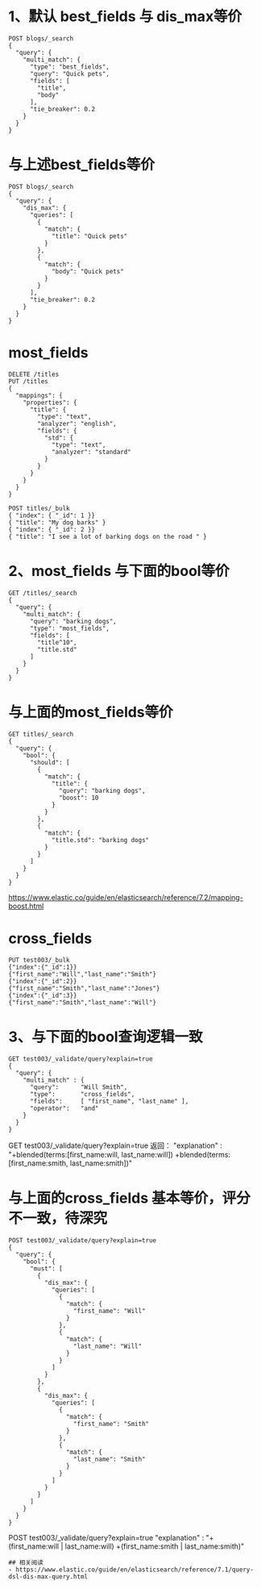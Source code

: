 # 1、默认 best_fields 与 dis_max等价
```
POST blogs/_search
{
  "query": {
    "multi_match": {
      "type": "best_fields",
      "query": "Quick pets",
      "fields": [
        "title",
        "body"
      ],
      "tie_breaker": 0.2
    }
  }
}
```
# 与上述best_fields等价
```
POST blogs/_search
{
  "query": {
    "dis_max": {
      "queries": [
        {
          "match": {
            "title": "Quick pets"
          }
        },
        {
          "match": {
            "body": "Quick pets"
          }
        }
      ],
      "tie_breaker": 0.2
    }
  }
}
```

# most_fields
```
DELETE /titles
PUT /titles
{
  "mappings": {
    "properties": {
      "title": {
        "type": "text",
        "analyzer": "english",
        "fields": {
          "std": {
            "type": "text",
            "analyzer": "standard"
          }
        }
      }
    }
  }
}

POST titles/_bulk
{ "index": { "_id": 1 }}
{ "title": "My dog barks" }
{ "index": { "_id": 2 }}
{ "title": "I see a lot of barking dogs on the road " }
```

# 2、most_fields 与下面的bool等价
```
GET /titles/_search
{
  "query": {
    "multi_match": {
      "query": "barking dogs",
      "type": "most_fields",
      "fields": [
        "title^10",
        "title.std"
      ]
    }
  }
}
```
# 与上面的most_fields等价
```
GET titles/_search
{
  "query": {
    "bool": {
      "should": [
        {
          "match": {
            "title": {
              "query": "barking dogs",
              "boost": 10
            }
          }
        },
        {
          "match": {
            "title.std": "barking dogs"
          }
        }
      ]
    }
  }
}
```

https://www.elastic.co/guide/en/elasticsearch/reference/7.2/mapping-boost.html


# cross_fields
```
PUT test003/_bulk
{"index":{"_id":1}}
{"first_name":"Will","last_name":"Smith"}
{"index":{"_id":2}}
{"first_name":"Smith","last_name":"Jones"}
{"index":{"_id":3}}
{"first_name":"Smith","last_name":"Will"}
```
# 3、与下面的bool查询逻辑一致
```
GET test003/_validate/query?explain=true
{
  "query": {
    "multi_match" : {
      "query":      "Will Smith",
      "type":       "cross_fields",
      "fields":     [ "first_name", "last_name" ],
      "operator":   "and"
    }
  }
}
```

GET test003/_validate/query?explain=true
返回：     "explanation" : "+blended(terms:[first_name:will, last_name:will]) +blended(terms:[first_name:smith, last_name:smith])"

# 与上面的cross_fields 基本等价，评分不一致，待深究
```
POST test003/_validate/query?explain=true
{
  "query": {
    "bool": {
      "must": [
        {
          "dis_max": {
            "queries": [
              {
                "match": {
                  "first_name": "Will"
                }
              },
              {
                "match": {
                  "last_name": "Will"
                }
              }
            ]
          }
        },
        {
          "dis_max": {
            "queries": [
              {
                "match": {
                  "first_name": "Smith"
                }
              },
              {
                "match": {
                  "last_name": "Smith"
                }
              }
            ]
          }
        }
      ]
    }
  }
}
```
POST test003/_validate/query?explain=true
 "explanation" : "+(first_name:will | last_name:will) +(first_name:smith | last_name:smith)"

```
## 相关阅读
- https://www.elastic.co/guide/en/elasticsearch/reference/7.1/query-dsl-dis-max-query.html
